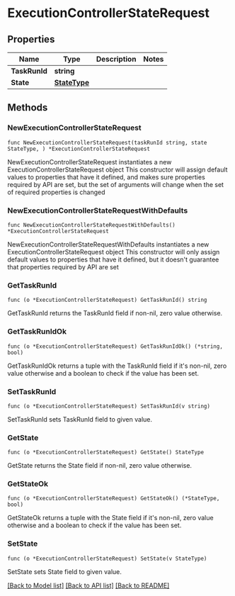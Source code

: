 # ExecutionControllerStateRequest

## Properties

Name | Type | Description | Notes
------------ | ------------- | ------------- | -------------
**TaskRunId** | **string** |  | 
**State** | [**StateType**](StateType.md) |  | 

## Methods

### NewExecutionControllerStateRequest

`func NewExecutionControllerStateRequest(taskRunId string, state StateType, ) *ExecutionControllerStateRequest`

NewExecutionControllerStateRequest instantiates a new ExecutionControllerStateRequest object
This constructor will assign default values to properties that have it defined,
and makes sure properties required by API are set, but the set of arguments
will change when the set of required properties is changed

### NewExecutionControllerStateRequestWithDefaults

`func NewExecutionControllerStateRequestWithDefaults() *ExecutionControllerStateRequest`

NewExecutionControllerStateRequestWithDefaults instantiates a new ExecutionControllerStateRequest object
This constructor will only assign default values to properties that have it defined,
but it doesn't guarantee that properties required by API are set

### GetTaskRunId

`func (o *ExecutionControllerStateRequest) GetTaskRunId() string`

GetTaskRunId returns the TaskRunId field if non-nil, zero value otherwise.

### GetTaskRunIdOk

`func (o *ExecutionControllerStateRequest) GetTaskRunIdOk() (*string, bool)`

GetTaskRunIdOk returns a tuple with the TaskRunId field if it's non-nil, zero value otherwise
and a boolean to check if the value has been set.

### SetTaskRunId

`func (o *ExecutionControllerStateRequest) SetTaskRunId(v string)`

SetTaskRunId sets TaskRunId field to given value.


### GetState

`func (o *ExecutionControllerStateRequest) GetState() StateType`

GetState returns the State field if non-nil, zero value otherwise.

### GetStateOk

`func (o *ExecutionControllerStateRequest) GetStateOk() (*StateType, bool)`

GetStateOk returns a tuple with the State field if it's non-nil, zero value otherwise
and a boolean to check if the value has been set.

### SetState

`func (o *ExecutionControllerStateRequest) SetState(v StateType)`

SetState sets State field to given value.



[[Back to Model list]](../README.md#documentation-for-models) [[Back to API list]](../README.md#documentation-for-api-endpoints) [[Back to README]](../README.md)


